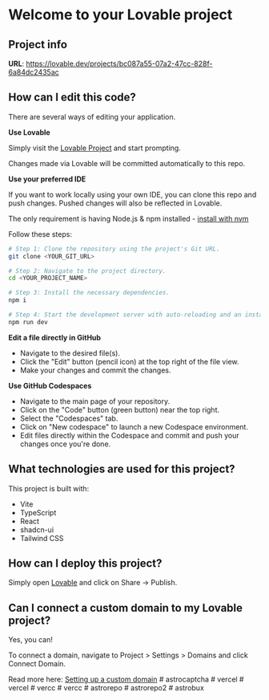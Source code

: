 # Welcome to your Lovable project

## Project info

**URL**: https://lovable.dev/projects/bc087a55-07a2-47cc-828f-6a84dc2435ac

## How can I edit this code?

There are several ways of editing your application.

**Use Lovable**

Simply visit the [Lovable Project](https://lovable.dev/projects/bc087a55-07a2-47cc-828f-6a84dc2435ac) and start prompting.

Changes made via Lovable will be committed automatically to this repo.

**Use your preferred IDE**

If you want to work locally using your own IDE, you can clone this repo and push changes. Pushed changes will also be reflected in Lovable.

The only requirement is having Node.js & npm installed - [install with nvm](https://github.com/nvm-sh/nvm#installing-and-updating)

Follow these steps:

```sh
# Step 1: Clone the repository using the project's Git URL.
git clone <YOUR_GIT_URL>

# Step 2: Navigate to the project directory.
cd <YOUR_PROJECT_NAME>

# Step 3: Install the necessary dependencies.
npm i

# Step 4: Start the development server with auto-reloading and an instant preview.
npm run dev
```

**Edit a file directly in GitHub**

- Navigate to the desired file(s).
- Click the "Edit" button (pencil icon) at the top right of the file view.
- Make your changes and commit the changes.

**Use GitHub Codespaces**

- Navigate to the main page of your repository.
- Click on the "Code" button (green button) near the top right.
- Select the "Codespaces" tab.
- Click on "New codespace" to launch a new Codespace environment.
- Edit files directly within the Codespace and commit and push your changes once you're done.

## What technologies are used for this project?

This project is built with:

- Vite
- TypeScript
- React
- shadcn-ui
- Tailwind CSS

## How can I deploy this project?

Simply open [Lovable](https://lovable.dev/projects/bc087a55-07a2-47cc-828f-6a84dc2435ac) and click on Share -> Publish.

## Can I connect a custom domain to my Lovable project?

Yes, you can!

To connect a domain, navigate to Project > Settings > Domains and click Connect Domain.

Read more here: [Setting up a custom domain](https://docs.lovable.dev/tips-tricks/custom-domain#step-by-step-guide)
#   a s t r o c a p t c h a  
 #   v e r c e l  
 #   v e r c e l  
 #   v e r c c  
 #   v e r c c  
 #   a s t r o r e p o  
 #   a s t r o r e p o 2  
 #   a s t r o b u x  
 